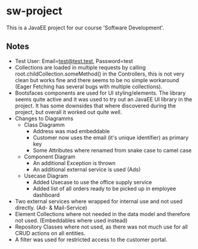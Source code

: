# sw-project

This is a JavaEE project for our course 'Software Development'.

## Notes
- Test User: Email=test@test.test, Password=test
- Collections are loaded in multiple requests by calling root.childCollection.someMethod() in the Controllers,
  this is not very clean but works fine and there seems to be no simple workaround (Eager Fetching has several bugs with multiple collections).
- Bootsfaces components are used for UI styling/elements. The library seems quite active
  and it was used to try out an JavaEE UI library in the project.
  It has some downsides that where discovered during the project, but overall it worked out quite well. 
- Changes to Diagramms
    - Class Diagramm
        - Address was mad embeddable
        - Customer now uses the email (it's unique identifier) as primary key
        - Some Attributes where renamed from snake case to camel case
    - Component Diagram
        - An additional Exception is thrown
        - An additional external service is used (Ads)
    - Usecase Diagram
        - Added Usecase to use the office supply service
        - Added list of all orders ready to be picked up in employee dashboard
- Two external services where wrapped for internal use and not used directly. (Ad- & Mail-Service)
- Element Collections where not needed in the data model and therefore not used. (Embeddables where used instead)
- Repository Classes where not used, as there was not much use for all CRUD actions on all entities.
- A filter was used for restricted access to the customer portal.